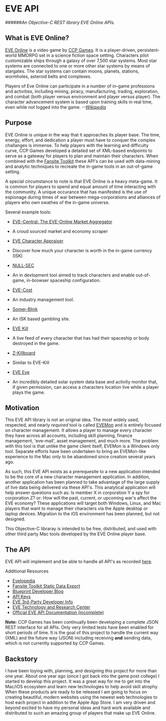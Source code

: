 # EVE API 
######*An Objective-C REST library EVE Online APIs.*

## What is EVE Online?

[EVE Online](www.eveonline.com) is a video game by [CCP Games](www.ccpgames.com). It is a player-driven, persistent-world MMORPG set in a science fiction space setting. Characters pilot customizable ships through a galaxy of over 7,500 star systems.  Most star systems are connected to one or more other star systems by means of stargates. The star systems can contain moons, planets, stations, wormholes, asteroid belts and complexes.

Players of Eve Online can participate in a number of in-game professions and activities, including mining, piracy, manufacturing, trading, exploration, and combat (both player versus environment and player versus player). The character advancement system is based upon training skills in real time, even while not logged into the game.  *--[Wikipedia](http://en.wikipedia.org/wiki/Eve_Online)*

## Purpose

EVE Online is unique in the way that it approaches its player base.  The time, energy, effort, and dedication a player must have to conquer the complex challanges is immense.  To help players with the learning and difficulty curve, CCP Games developed a detailed set of XML-based endpoints to serve as a gateway for players to plan and maintain their characters.  When combined with the [Fansite Toolkit](http://community.eveonline.com/community/fansites/toolkit) these API's can be used with data-mining and analytic techniques to recreate the in-game tools in an out-of-game setting.

A special circumstance to note is that EVE Online is a heavy meta-game.  It is common for players to spend and equal amount of time interacting with the community.  A unique occurance that has manifested is the use of espionage during times of war between mega-corporations and alliances of players who own swathes of the in-game universe.

Several example tools:
 - [EVE-Central: The EVE-Online Market Aggregator](http://www.eve-central.com) 
  * A croud sourced market and economy scraper
 - [EVE Character Appraiser](http://gemblog.nl/skill/)
  * Discover how much your character is worth in the in-game currency (ISK)
 - [NULL-SEC](http://null-sec.com/)
  * An in devlopment tool aimed to track characters and enable out-of-game, in-browser spaceship configuration.
 - [EVE-Cost](http://www.eve-cost.eu/)
  * An industry management tool.
 - [Somer-Blink](http://cogdev.net/blink/?act=bonk)
  * An ISK based gambling site.
 - [EVE Kill](http://eve-kill.net/)
  * A live feed of every character that has had their spaceship or body destroyed in the game.
 - [Z-Killboard](https://zkillboard.com/)
  * Similar to EVE-Kill
 - [EVE Eye](https://eveeye.com/?/welcome.asp)
  * An incredibly detailed solar system data base and activity monitor that, if given permission, can access a characters location live while a player plays the game.

## Motivation

This EVE API library is not an original idea.  The most widely used, respected, and nearly *required* tool is called [EVEMon](http://evemon.battleclinic.com) and is entirely focused on character management.  It allows a player to manage every character they have across all accounts, including skill planning, finance management, 'eve-mail', asset management, and much more.  The problem with this tool is that unlike the game client itself, EVEMon is a Windows only tool.  Separate efforts have been undertaken to bring an EVEMon-like experience to the Mac only to be abandoned since creation several years ago.

As such, this EVE API exists as a prerequesite to a new application intended to be the core of a new character management application.  In addition, another application has been planned to take advantage of the large supply of live data being delivered via these API's.  This analytical application will help answer questions such as: Is member X in corporation Y a spy for corporation Z? or: How will the past, current, or upcoming war's affect the EVE economy? These applications will target both Windows, Linux, and Mac players that want to manage their characters via the Apple desktop or laptop devices.  Migration to the iOS environment has been planned, but not designed.

This Objective-C libraray is intended to be free, distributed, and used with other third party Mac tools developed by the EVE Online player base.

## The API

EVE API will implement and be able to handle all API's as recorded [here](http://wiki.eve-id.net/APIv2_Page_Index).  

Additional Resources
 - [Evelopedia](https://wiki.eveonline.com/en/wiki/Main_Page)
 - [Fansite Toolkit Static Data Export](http://community.eveonline.com/news/dev-blogs/eve-universe-static-data-export)
 - [Blueprint Developer Blog](http://community.eveonline.com/news/dev-blogs/2324)
 - [API Keys](http://community.eveonline.com/news/dev-blogs/2383)
 - [EVE 3rd-Party Developer Info](https://forums.eveonline.com/default.aspx?g=posts&t=6375&find=unread)
 - [EVE Technology and Research Center](https://forums.eveonline.com/default.aspx?g=topics&f=263)
 - [Official EVE API Documentation (incomplete)](https://wiki.eveonline.com/en/wiki/EVE_API_Functions)

**Note:** CCP Games has been continually been developing a complete JSON REST interface for all APIs.  Only very limited tests have been enabled for short periods of time.  It is the goal of this project to handle the current way (XML) and the future way (JSON) including receiving **and** sending data, which is not currently supported by CCP Games. 

## Backstory

I have been toying with, planning, and designing this project for more than one year.  About one year ago (once I got back into the game post college) I started to develop this project.  It was a great way for me to get into the Mac/iOS ecosystem and learn new technologies to help avoid skill atrophy.  When these products are ready to be released I am going to focus on creating beautiful, modern websites using the newest web technologies to host each project in addition to the Apple App Store.  I am very driven and beyond excited to have my personal ideas and hard work available and distributed to such an amazing group of players that make up EVE Online.





